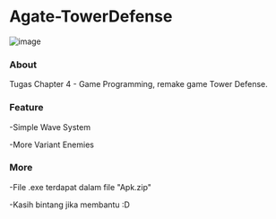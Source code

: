 # Agate-TowerDefense
![image](https://user-images.githubusercontent.com/57084294/133905545-ebfa8d50-17b6-43b1-ad87-3d7995724d95.png)

### About
Tugas Chapter 4 - Game Programming, remake game Tower Defense.

### Feature 
-Simple Wave System

-More Variant Enemies

### More
-File .exe terdapat dalam file "Apk.zip"

-Kasih bintang jika membantu :D
